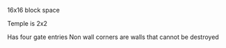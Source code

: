 16x16 block space

Temple is 2x2

Has four gate entries
Non wall corners are walls that cannot be destroyed